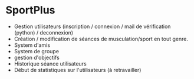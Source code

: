 # SportPlus

- Gestion utilisateurs (inscription / connexion / mail de vérification (python) / deconnexion)
- Création / modification de séances de musculation/sport en tout genre.
- System d'amis
- System de groupe
- gestion d'objectifs
- Historique séance utilisateurs 
- Début de statistiques sur l'utilisateurs (à retravailler)

